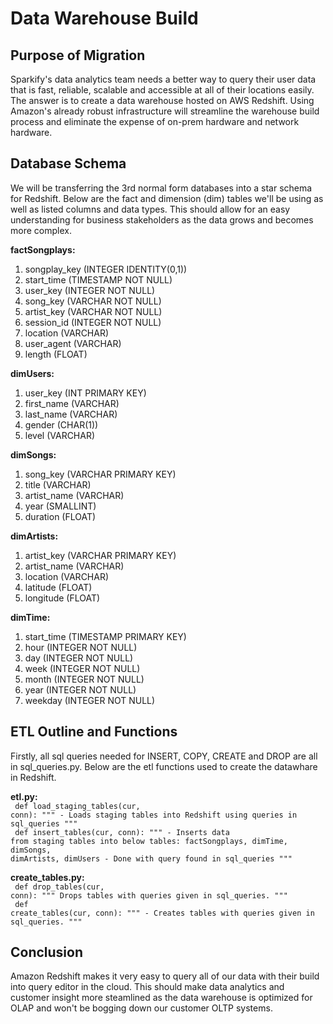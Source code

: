 # Data Warehouse Build

## Purpose of Migration
Sparkify's data analytics team needs a better way to query their user data that is fast, reliable, scalable and accessible at all of their locations easily. The answer is to create a data warehouse hosted on AWS Redshift. Using Amazon's already robust infrastructure will streamline the warehouse build process and eliminate the expense of on-prem hardware and network hardware. 

## Database Schema
We will be transferring the 3rd normal form databases into a star schema for Redshift. Below are the fact and dimension (dim) tables we'll be using as well as listed columns and data types. This should allow for an easy understanding for business stakeholders as the data grows and becomes more complex. 

**factSongplays:**<br>
1. songplay_key (INTEGER IDENTITY(0,1))
2. start_time (TIMESTAMP NOT NULL) 
3. user_key (INTEGER NOT NULL) 
4. song_key (VARCHAR NOT NULL) 
5. artist_key (VARCHAR NOT NULL) 
6. session_id (INTEGER NOT NULL) 
7. location (VARCHAR)
8. user_agent (VARCHAR)
9. length (FLOAT)

**dimUsers:**<br>
1. user_key (INT PRIMARY KEY)
2. first_name (VARCHAR)
3. last_name (VARCHAR)
4. gender (CHAR(1))
5. level (VARCHAR)

**dimSongs:**<br>
1. song_key (VARCHAR PRIMARY KEY) 
2. title (VARCHAR)
3. artist_name (VARCHAR) 
4. year (SMALLINT)
5. duration (FLOAT)

**dimArtists:**<br>
1. artist_key (VARCHAR PRIMARY KEY) 
2. artist_name (VARCHAR) 
3. location (VARCHAR) 
4. latitude (FLOAT) 
5. longitude (FLOAT)

**dimTime:**<br>
1. start_time (TIMESTAMP PRIMARY KEY) 
2. hour (INTEGER NOT NULL) 
3. day (INTEGER NOT NULL) 
4. week (INTEGER NOT NULL) 
5. month (INTEGER NOT NULL) 
6. year (INTEGER NOT NULL) 
7. weekday (INTEGER NOT NULL)

## ETL Outline and Functions
Firstly, all sql queries needed for INSERT, COPY, CREATE and DROP are all in sql_queries.py. Below are the etl functions used to create the datawhare in Redshift.

**etl.py:**<br>
<code>
def load_staging_tables(cur, conn):
    """
    - Loads staging tables into Redshift using queries in sql_queries
    """ <br>
def insert_tables(cur, conn):
    """
    - Inserts data from staging tables into below tables:
    factSongplays, dimTime, dimSongs, dimArtists, dimUsers
    - Done with query found in sql_queries
    """
</code>

**create_tables.py:**<br>
<code>
def drop_tables(cur, conn):
    """
    Drops tables with queries given in sql_queries.
    """<br>
def create_tables(cur, conn):
    """
    - Creates tables with queries given in sql_queries.
    """
</code>

## Conclusion
Amazon Redshift makes it very easy to query all of our data with their build into query editor in the cloud. This should make data analytics and customer insight more steamlined as the data warehouse is optimized for OLAP and won't be bogging down our customer OLTP systems.  